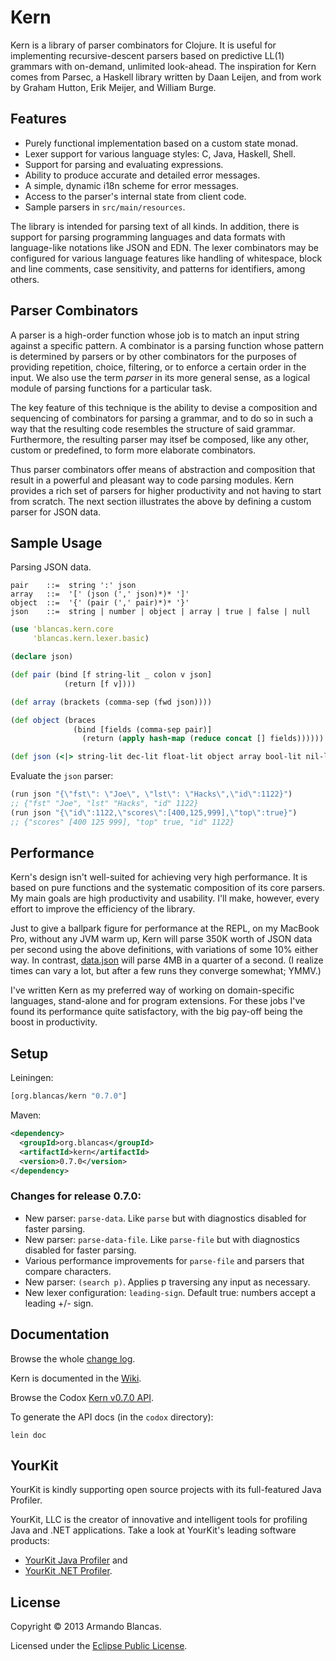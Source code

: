 # Kern

Kern is a library of parser combinators for Clojure. It is useful for 
implementing recursive-descent parsers based on predictive LL(1) grammars 
with on-demand, unlimited look-ahead. The inspiration for Kern comes from 
Parsec, a Haskell library written by Daan Leijen,  and from work by Graham 
Hutton, Erik Meijer, and William Burge.

## Features

* Purely functional implementation based on a custom state monad.
* Lexer support for various language styles: C, Java, Haskell, Shell.
* Support for parsing and evaluating expressions.
* Ability to produce accurate and detailed error messages.
* A simple, dynamic i18n scheme for error messages.
* Access to the parser's internal state from client code.
* Sample parsers in `src/main/resources`.

The library is intended for parsing text of all kinds. In addition, there
is support for parsing programming languages and data formats with language-like
notations like JSON and EDN. The lexer combinators may be configured
for various language features like handling of whitespace, block and line comments,
case sensitivity, and patterns for identifiers, among others.


## Parser Combinators

A parser is a high-order function whose job is to match an input string against 
a specific pattern. A combinator is a parsing function whose 
pattern is determined by parsers or by other combinators for the purposes 
of providing repetition, choice, filtering, or to enforce a certain order in the input.
We also use the term *parser* in its more general sense, as a logical module of 
parsing functions for a particular task.

The key feature of this technique is the ability to devise a composition and
sequencing of combinators for parsing a grammar, and to do so in such a way
that the resulting code resembles the structure of said grammar. Furthermore,
the resulting parser may itsef be composed, like any other, custom or predefined,
 to form more elaborate combinators.

Thus parser combinators offer means of abstraction and composition
that result in a powerful and pleasant way to code parsing modules. Kern provides
a rich set of parsers for higher productivity and not having to start from scratch.
The next section illustrates the above by defining a custom parser for JSON data. 

## Sample Usage

Parsing JSON data.

    pair    ::=  string ':' json
    array   ::=  '[' (json (',' json)*)* ']'
    object  ::=  '{' (pair (',' pair)*)* '}'
    json    ::=  string | number | object | array | true | false | null

```clojure
(use 'blancas.kern.core
     'blancas.kern.lexer.basic)

(declare json)

(def pair (bind [f string-lit _ colon v json]
            (return [f v])))

(def array (brackets (comma-sep (fwd json))))

(def object (braces
              (bind [fields (comma-sep pair)]
                (return (apply hash-map (reduce concat [] fields))))))

(def json (<|> string-lit dec-lit float-lit object array bool-lit nil-lit))
```

Evaluate the `json` parser:

```clojure
(run json "{\"fst\": \"Joe\", \"lst\": \"Hacks\",\"id\":1122}")
;; {"fst" "Joe", "lst" "Hacks", "id" 1122}
(run json "{\"id\":1122,\"scores\":[400,125,999],\"top\":true}")
;; {"scores" [400 125 999], "top" true, "id" 1122}
```

## Performance

Kern's design isn't well-suited for achieving very high performance. It is based
on pure functions and the systematic composition of its core parsers. My main
goals are high productivity and usability. I'll make, however, every effort
to improve the efficiency of the library.

Just to give a ballpark figure for performance at the REPL, on my MacBook Pro, 
without any JVM warm up, Kern will parse 350K worth of JSON data per second 
using the above definitions, with variations of some 10% either way. In contrast, 
[data.json](https://github.com/clojure/data.json) will parse 4MB in a quarter
of a second. (I realize times can vary a lot, but after a few runs they
converge somewhat; YMMV.)

I've written Kern as my preferred way of working on domain-specific languages,
stand-alone and for program extensions. For these jobs I've found its performance
quite satisfactory, with the big pay-off being the boost in productivity.

## Setup

Leiningen:

```clojure
[org.blancas/kern "0.7.0"]
```

Maven:

```xml
<dependency>
  <groupId>org.blancas</groupId>
  <artifactId>kern</artifactId>
  <version>0.7.0</version>
</dependency>
```

### Changes for release 0.7.0:

* New parser: `parse-data`. Like `parse` but with diagnostics disabled for faster parsing.
* New parser: `parse-data-file`. Like `parse-file` but with diagnostics disabled for faster parsing.
* Various performance improvements for `parse-file` and parsers that compare characters.
* New parser: `(search p)`. Applies p traversing any input as necessary.
* New lexer configuration: `leading-sign`. Default true: numbers accept a leading +/- sign.

## Documentation

Browse the whole [change log](https://github.com/blancas/kern/wiki/Change-Log).

Kern is documented in the [Wiki](https://github.com/blancas/kern/wiki).

Browse the Codox [Kern v0.7.0 API](http://blancas.github.com/kern).

To generate the API docs (in the `codox` directory):

    lein doc

## YourKit

YourKit is kindly supporting open source projects with its full-featured Java
Profiler.

YourKit, LLC is the creator of innovative and intelligent tools for profiling
Java and .NET applications. Take a look at YourKit's leading software products:

* <a href="http://www.yourkit.com/java/profiler/index.jsp">YourKit Java Profiler</a> and
* <a href="http://www.yourkit.com/.net/profiler/index.jsp">YourKit .NET Profiler</a>.

## License

Copyright © 2013 Armando Blancas.

Licensed under the [Eclipse Public License](http://www.eclipse.org/legal/epl-v10.html).
